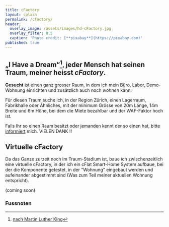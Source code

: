```yaml
---
title: cFactory
layout: splash
permalink: /cfactory/
header:
  overlay_image: /assets/images/hd-cFactory.jpg
  overlay_filter: 0.5
  caption: 'Photo credit: [**pixabay**](https://pixabay.com)'
published: true
---
```

<p></p>

## „I Have a Dream“[^1], jeder Mensch hat seinen Traum, meiner heisst _cFactory_. 

**Gesucht** ist einen ganz grosser Raum, in dem ich mein Büro, Labor, Demo-Wohnung einrichten und zusätzlich auch noch _wohnen_ kann.

Für diesen Traum suche ich, in der Region Zürich, einen Lagerraum, Fabrikhalle oder Ähnliches, mit der minimum Grösse von 20m Länge, 14m Breite und 6m Höhe, bei dem die Miete bezahlbar und der WAF-Faktor hoch ist.

Falls Ihr so einen Raum besitzt oder jemanden kennt der so einen hat, bitte [informiert](/contact) mich. VIELEN DANK !!

## Virtuelle cFactory

Da das Ganze zurzeit noch im Traum-Stadium ist, baue ich zwischenzeitlich eine virtuelle cFactory, in der ich ein cFlat Smart-Home System aufbaue, bei der die Komponente getestet, in der "Wohnung" eingebaut werden und aufeinander abgestimmt sind (Was zum Teil meiner aktuellen Wohnung entspricht).  

(coming soon)

### Fussnoten

[^1]: [nach Martin Luther King](https://de.wikipedia.org/wiki/I_Have_a_Dream)
